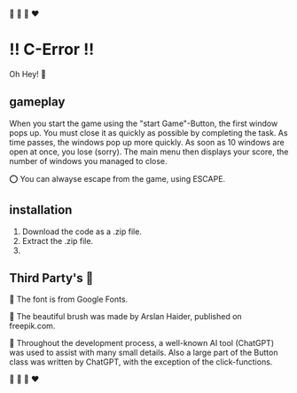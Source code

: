 :blue_heart: :purple_heart: :green_heart: :heart:

# :bangbang: C-Error :bangbang:

 
Oh Hey! :wave:

  ## gameplay
When you start the game using the "start Game"-Button, the first window pops up. You must close it as quickly as possible by completing the task. As time passes, the windows pop up more quickly. As soon as 10 windows are open at once, you lose (sorry). The main menu then displays your score, the number of windows you managed to close.

:o: You can alwayse escape from the game, using ESCAPE.
 
 ## installation

1. Download the code as a .zip file.
2. Extract the .zip file.
3. 

 ## Third Party's :confetti_ball:

:small_orange_diamond: The font is from Google Fonts.

:small_orange_diamond: The beautiful brush was made by Arslan Haider, published on freepik.com.

:small_orange_diamond: Throughout the development process, a well-known AI tool (ChatGPT) was used to assist with many small        details. 
   Also a large part of the Button class was written by ChatGPT, with the exception of the click-functions.

:blue_heart: :purple_heart: :green_heart: :heart: